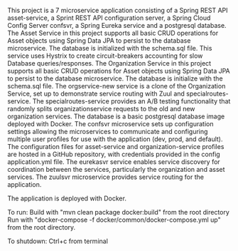 This project is a 7 microservice application consisting of a Spring REST API asset-service, a Sprint REST API configuration server,
a Spring Cloud Config Server confsvr, a Spring Eureka service and a postgresql database.
The Asset Service in this project supports all basic CRUD operations for Asset objects using Spring Data JPA to persist 
to the database microservice. The database is initialized with the schema.sql file. This service uses Hystrix to create circuit-breakers
accounting for slow Database queries/responses.
The Organization Service in this project supports all basic CRUD operations for Asset objects using Spring Data JPA to persist 
to the database microservice. The database is initialize with the schema.sql file.
The orgservice-new service is a clone of the Organization Service, set up to demonstrate service routing with Zuul and specialroutes-service.
The specialroutes-service provides an A/B testing functionality that randomly splits organizationservice requests to the old and new organization services.
The database is a basic postgresql database image deployed with Docker.
The confsvr microservice sets up configuration settings allowing the microservices to communicate and configuring 
multiple user profiles for use with the application (dev, prod, and default). The configuration files for asset-service and organization-service
profiles are hosted in a GitHub repository, with credentials provided in the config application.yml file.
The eurekasvr service enables service discovery for coordination between the services, particularly the organization
and asset services.
The zuulsvr microservice provides service routing for the application.

The application is deployed with Docker.

To run:
Build with "mvn clean package docker:build" from the root directory
Run with "docker-compose -f docker/common/docker-compose.yml up" from the root directory.

To shutdown:
Ctrl+c from terminal